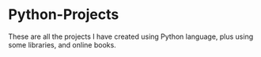 # Python-Projects
These are all the projects I have created using Python language, plus using some libraries, and online books.
